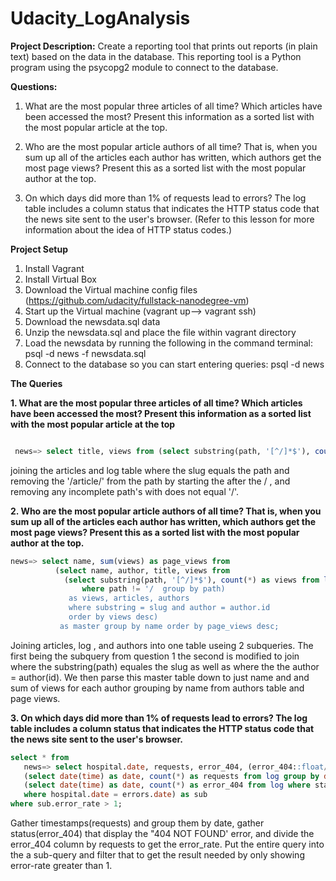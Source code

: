 # Udacity_LogAnalysis

**Project Description:**
Create a reporting tool that prints out reports (in plain text) based on the data in the database. This reporting tool is a Python program using the psycopg2 module to connect to the database.

**Questions:**
1. What are the most popular three articles of all time? Which articles have been accessed the most? Present this information as a sorted list with the most popular article at the top.

2. Who are the most popular article authors of all time? That is, when you sum up all of the articles each author has written, which authors get the most page views? Present this as a sorted list with the most popular author at the top.

3. On which days did more than 1% of requests lead to errors? The log table includes a column status that indicates the HTTP status code that the news site sent to the user's browser. (Refer to this lesson for more information about the idea of HTTP status codes.)

**Project Setup**
1. Install Vagrant 
2. Install Virtual Box
3. Download the Virtual machine config files (https://github.com/udacity/fullstack-nanodegree-vm)
4. Start up the Virtual machine (vagrant up--> vagrant ssh)
5. Download the newsdata.sql data 
6. Unzip the newsdata.sql and place the file within vagrant directory
7. Load the newsdata by running the following in the command terminal: psql -d news -f newsdata.sql
8. Connect to the database so you can start entering queries: psql -d news


**The Queries**

**1. What are the most popular three articles of all time? Which articles have been accessed the most? Present this information as a sorted list with the most popular article at the top**

```sql

 news=> select title, views from (select substring(path, '[^/]*$'), count(*) as views from log where path !='/' group by path) as views, articles where substring = slug order by views desc limit 3;
```

joining the articles and log table where the slug equals the path and removing the '/article/' from the path by starting the after the / , and removing any incomplete path's with does not equal '/'. 





**2. Who are the most popular article authors of all time? That is, when you sum up all of the articles each author has written, which authors get the most page views? Present this as a sorted list with the most popular author at the top.**

```sql
news=> select name, sum(views) as page_views from
          (select name, author, title, views from 
            (select substring(path, '[^/]*$'), count(*) as views from log
                where path != '/  group by path)
             as views, articles, authors 
             where substring = slug and author = author.id
             order by views desc)
           as master group by name order by page_views desc;
```

Joining articles, log , and authors into one table useing 2 subqueries. The first being the subquery from question 1 the second is modified to join where the substring(path) equales the slug as well as where the the author = author(id). We then parse this master table down to just name and and sum of views for each author grouping by name from authors table and page views. 



 
**3. On which days did more than 1% of requests lead to errors? The log table includes a column status that indicates the HTTP status code that the news site sent to the user's browser.**

```sql
select * from
   news=> select hospital.date, requests, error_404, (error_404::float/requests::float * 100) as error_rate from
   (select date(time) as date, count(*) as requests from log group by date) as hospital,
   (select date(time) as date, count(*) as error_404 from log where status = '404 NOT FOUND' group by date) as errors
   where hospital.date = errors.date) as sub
where sub.error_rate > 1;
```

Gather timestamps(requests) and group them by date, gather status(error_404) that display the "404 NOT FOUND' error, and divide the error_404 column by requests to get the error_rate. Put the entire query into the a sub-query and filter that to get the result needed by only showing error-rate greater than 1.




































